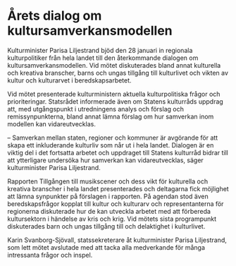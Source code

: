 # Årets dialog om kultursamverkansmodellen

Kulturminister Parisa Liljestrand bjöd den 28 januari in regionala kulturpolitiker från hela landet till den återkommande dialogen om kultursamverkansmodellen. Vid mötet diskuterades bland annat kulturella och kreativa branscher, barns och ungas tillgång till kulturlivet och vikten av kultur och kulturarvet i beredskapsarbetet.

Vid mötet presenterade kulturministern aktuella kulturpolitiska frågor och prioriteringar. Statsrådet informerade även om Statens kulturråds uppdrag att, med utgångspunkt i utredningens analys och förslag och remissynpunkterna, bland annat lämna förslag om hur samverkan inom modellen kan vidareutvecklas.

– Samverkan mellan staten, regioner och kommuner är avgörande för att skapa ett inkluderande kulturliv som når ut i hela landet. Dialogen är en viktig del i det fortsatta arbetet och uppdraget till Statens kulturråd bidrar till att ytterligare undersöka hur samverkan kan vidareutvecklas, säger kulturminister Parisa Liljestrand.

Rapporten Tillgången till musikscener och dess vikt för kulturella och kreativa branscher i hela landet presenterades och deltagarna fick möjlighet att lämna synpunkter på förslagen i rapporten. På agendan stod även beredskapsfrågor kopplat till kultur och kulturarv och representanterna för regionerna diskuterade hur de kan utveckla arbetet med att förbereda kultursektorn i händelse av kris och krig. Vid mötets sista programpunkt diskuterades barn och ungas tillgång till och delaktighet i kulturlivet.

Karin Svanborg-Sjövall, statssekreterare åt kulturminister Parisa Liljestrand, som lett mötet avslutade med att tacka alla medverkande för många intressanta frågor och inspel.
